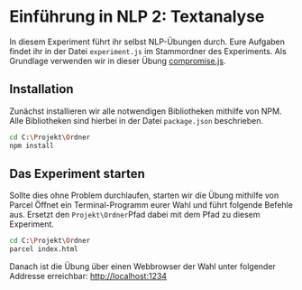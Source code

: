 # Einführung in NLP 2: Textanalyse

In diesem Experiment führt ihr selbst NLP-Übungen durch.
Eure Aufgaben findet ihr in der Datei `experiment.js` im Stammordner des Experiments.
Als Grundlage verwenden wir in dieser Übung [compromise.js](http://compromise.cool).

## Installation

Zunächst installieren wir alle notwendigen Bibliotheken mithilfe von NPM.
Alle Bibliotheken sind hierbei in der Datei `package.json` beschrieben.

```bash
cd C:\Projekt\Ordner
npm install
````

## Das Experiment starten

Sollte dies ohne Problem durchlaufen, starten wir die Übung mithilfe von Parcel
Öffnet ein Terminal-Programm eurer Wahl und führt folgende Befehle aus.
Ersetzt den `Projekt\Ordner`Pfad dabei mit dem Pfad zu diesem Experiment.

```bash
cd C:\Projekt\Ordner
parcel index.html
```

Danach ist die Übung über einen Webbrowser der Wahl unter folgender Addresse erreichbar:
[http://localhost:1234](http://localhost:1234)
